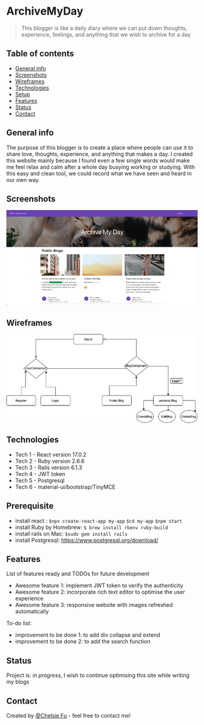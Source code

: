 # ArchiveMyDay
> This blogger is like a daily diary where we can put down thoughts, experience, feelings, and anything that we wish to archive for a day

## Table of contents
* [General info](#general-info)
* [Screenshots](#screenshots)
* [Wireframes](#Wireframes)
* [Technologies](#technologies)
* [Setup](#setup)
* [Features](#features)
* [Status](#status)
* [Contact](#contact)

## General info
The purpose of this blogger is to create a place where people can use it to share love, thoughts, experience, and anything that makes a day.
I created this website mainly because I found even a few single words would make me feel relax and calm after a whole day busying working or studying.
With this easy and clean tool, we could record what we have seen and heard in our own way.

## Screenshots
![Example screenshot](/image.js/homePage-large.png)

## Wireframes
<p align=”center”>
<img src="/image.js/wireframe.jpeg">
</p>


## Technologies
* Tech 1 - React version 17.0.2
* Tech 2 - Ruby version 2.6.6
* Tech 3 - Rails version 6.1.3
* Tech 4 - JWT token
* Tech 5 - Postgresql
* Tech 6 - material-ui/bootstrap/TinyMCE

## Prerequisite 
* install react :
`$npx create-react-app my-app`
`$cd my-app`
`$npm start`
* install Ruby by Homebrew:
`$ brew install rbenv ruby-build`
* install rails on Mac:
`$sudo gem install rails`
* install Postgresql: https://www.postgresql.org/download/



## Features
List of features ready and TODOs for future development
* Awesome feature 1: implement JWT token to verify the authenticity 
* Awesome feature 2: incorporate rich text editor to optimise the user experience
* Awesome feature 3: responsive website with images refreshed automatically

To-do list:
* improvement to be done 1: to add div collapse and extend
* improvement to be done 2: to add the search function 

## Status
Project is: _in progress_, I wish to continue optimising this site while writing my blogs 


## Contact
Created by [@Chelsie Fu](https://www.linkedin.com/in/chelsie-fu/) - feel free to contact me!
